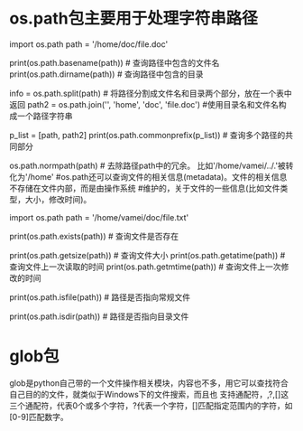 # os.path包主要用于处理字符串路径

import os.path
path = '/home/doc/file.doc'

print(os.path.basename(path))    # 查询路径中包含的文件名
print(os.path.dirname(path))     # 查询路径中包含的目录

info = os.path.split(path)       # 将路径分割成文件名和目录两个部分，放在一个表中返回
path2 = os.path.join('\', 'home', 'doc', 'file.doc')  #使用目录名和文件名构成一个路径字符串

p_list = [path, path2]
print(os.path.commonprefix(p_list))    # 查询多个路径的共同部分

os.path.normpath(path) # 去除路径path中的冗余。
比如'/home/vamei/../.'被转化为'/home'
#os.path还可以查询文件的相关信息(metadata)。文件的相关信息不存储在文件内部，而是由操作系统
#维护的，关于文件的一些信息(比如文件类型，大小，修改时间)。

import os.path 
path = '/home/vamei/doc/file.txt'

print(os.path.exists(path))    # 查询文件是否存在

print(os.path.getsize(path))   # 查询文件大小
print(os.path.getatime(path))  # 查询文件上一次读取的时间
print(os.path.getmtime(path))  # 查询文件上一次修改的时间

print(os.path.isfile(path))    # 路径是否指向常规文件

print(os.path.isdir(path))     # 路径是否指向目录文件

# glob包
glob是python自己带的一个文件操作相关模块，内容也不多，用它可以查找符合自己目的的文件，就类似于Windows下的文件搜索，而且也 支持通配符，,?,[]这三个通配符，代表0个或多个字符，?代表一个字符，[]匹配指定范围内的字符，如[0-9]匹配数字。
